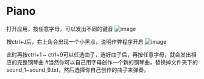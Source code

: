 # Piano

打开应用，按任意字母，可以发出不同的键音
![image](https://user-images.githubusercontent.com/41890243/179390533-c6c3b250-2c96-4617-b492-c3d18bb3a808.png)

按ctrl+J后，右上角会出现一个小黑点，说明作弊程序开启
![image](https://user-images.githubusercontent.com/41890243/179390544-5c6bdcf0-507c-45b3-9b00-5d85b0871b99.png)

此时再按ctrl+1 ~ ctrl+9可以任选曲子，选好曲子后，再按任意字母，就会发出相应的完整钢琴曲
#当然你可以自己用字母创作一个新的钢琴曲，替换掉文件夹下的sound_1~sound_9.txt，然后选择你自己创作的曲子来弹奏。
